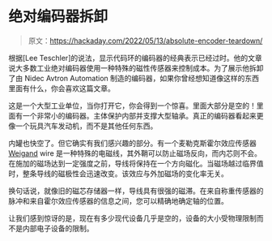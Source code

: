 # 绝对编码器拆卸

> 原文：<https://hackaday.com/2022/05/13/absolute-encoder-teardown/>

根据[Lee Teschler]的说法，显示代码环的编码器的经典表示已经过时。他的文章说大多数工业绝对编码器使用一种特殊的磁性传感器来控制成本。为了展示他拆卸了由 Nidec Avtron Automation 制造的编码器，如果你曾经想知道像这样的东西里面有什么，你会喜欢这篇文章。

这是一个大型工业单位，当你打开它，你会得到一个惊喜。里面大部分是空的！里面有一个非常小的编码器。主体保护内部并支撑大型轴承。真正的编码器看起来更像一个玩具汽车发动机，而不是其他任何东西。

内罐也快空了。但它确实有我们感兴趣的部分。有一个麦勒克斯霍尔效应传感器 [Weigand](https://en.wikipedia.org/wiki/Wiegand_effect) wire 是一种特殊的电磁线，其外鞘可以防止磁场反向，而内芯则不会。在施加的磁场达到一定强度之前，导线将保持在一个方向磁化。当磁场越过临界值时，整条导线的磁极性会迅速改变。该效应与外加磁场的变化率无关。

换句话说，就像旧的磁芯存储器一样，导线具有很强的磁滞。在来自称重传感器的脉冲和来自霍尔效应传感器的信息之间，您可以精确地确定轴的位置。

让我们感到惊讶的是，现在有多少现代设备几乎是空的，设备的大小受物理限制而不是内部电子设备的限制。